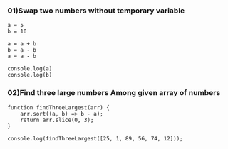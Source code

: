 
### 01)Swap two numbers without temporary variable

~~~
a = 5
b = 10

a = a + b   
b = a - b   
a = a - b   

console.log(a)  
console.log(b)  
~~~


### 02)Find three large numbers Among given array of numbers

~~~
function findThreeLargest(arr) {
    arr.sort((a, b) => b - a); 
    return arr.slice(0, 3);    
}

console.log(findThreeLargest([25, 1, 89, 56, 74, 12])); 
~~~


